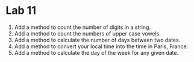 # Lab 11

1. Add a method to count the number of digits in a string.
1. Add a method to count the numbers of upper case vowels. 
1. Add a method to calculate the number of days between two dates.
1. Add a method to convert your local time into the time in Paris, France.
1. Add a method to calculate the day of the week for any given date.

